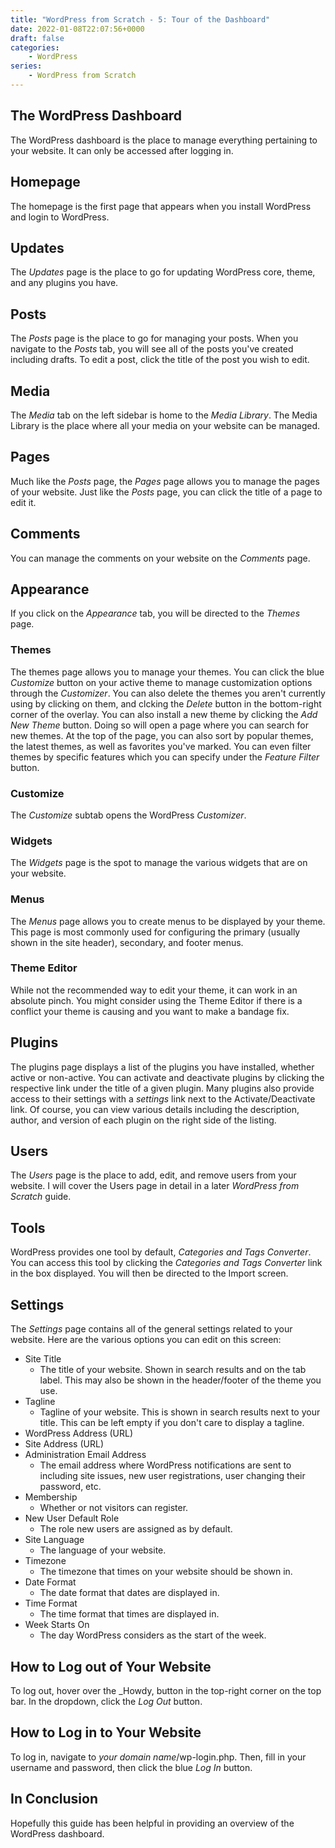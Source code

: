 ```yaml
---
title: "WordPress from Scratch - 5: Tour of the Dashboard"
date: 2022-01-08T22:07:56+0000
draft: false
categories:
    - WordPress
series:
    - WordPress from Scratch
---
```


## The WordPress Dashboard
The WordPress dashboard is the place to manage everything pertaining to your website.  It can only be accessed after logging in.

## Homepage
The homepage is the first page that appears when you install WordPress and login to WordPress.

## Updates
The _Updates_ page is the place to go for updating WordPress core, theme, and any plugins you have.

## Posts
The _Posts_ page is the place to go for managing your posts.  When you navigate to the _Posts_ tab, you will see all of the posts you've created including drafts.  To edit a post, click the title of the post you wish to edit. 

## Media
The _Media_ tab on the left sidebar is home to the _Media Library_.  The Media Library is the place where all your media on your website can be managed.

## Pages
Much like the _Posts_ page, the _Pages_ page allows you to manage the pages of your website.  Just like the _Posts_ page, you can click the title of a page to edit it.

## Comments
You can manage the comments on your website on the _Comments_ page.

## Appearance
If you click on the _Appearance_ tab, you will be directed to the _Themes_ page.

### Themes
The themes page allows you to manage your themes.  You can click the blue _Customize_ button on your active theme to manage customization options through the _Customizer_.  You can also delete the themes you aren't currently using by clicking on them, and clcking the _Delete_ button in the bottom-right corner of the overlay.  You can also install a new theme by clicking the _Add New Theme_ button.  Doing so will open a page where you can search for new themes.  At the top of the page, you can also sort by popular themes, the latest themes, as well as favorites you've marked.  You can even filter themes by specific features which you can specify under the _Feature Filter_ button.

### Customize
The _Customize_ subtab opens the WordPress _Customizer_.

### Widgets
The _Widgets_ page is the spot to manage the various widgets that are on your website.

### Menus
The _Menus_ page allows you to create menus to be displayed by your theme.  This page is most commonly used for configuring the primary (usually shown in the site header), secondary, and footer menus.

### Theme Editor
While not the recommended way to edit your theme, it can work in an absolute pinch.  You might consider using the Theme Editor if there is a conflict your theme is causing and you want to make a bandage fix.

## Plugins
The plugins page displays a list of the plugins you have installed, whether active or non-active.  You can activate and deactivate plugins by clicking the respective link under the title of a given plugin.  Many plugins also provide access to their settings with a _settings_ link next to the Activate/Deactivate link.  Of course, you can view various details including the description, author, and version of each plugin on the right side of the listing.

## Users
The _Users_ page is the place to add, edit, and remove users from your website.  I will cover the Users page in detail in a later _WordPress from Scratch_ guide.

## Tools
WordPress provides one tool by default, _Categories and Tags Converter_.  You can access this tool by clicking the _Categories and Tags Converter_ link in the box displayed.  You will then be directed to the Import screen.

## Settings
The _Settings_ page contains all of the general settings related to your website.  Here are the various options you can edit on this screen:
- Site Title
    - The title of your website.  Shown in search results and on the tab label.  This may also be shown in the header/footer of the theme you use.
- Tagline
    - Tagline of your website.  This is shown in search results next to your title.  This can be left empty if you don't care to display a tagline.
- WordPress Address (URL)
- Site Address (URL)
- Administration Email Address
    - The email address where WordPress notifications are sent to including site issues, new user registrations, user changing their password, etc.
- Membership
    - Whether or not visitors can register.
- New User Default Role
    - The role new users are assigned as by default.
- Site Language
    - The language of your website.
- Timezone
    - The timezone that times on your website should be shown in.
- Date Format
    - The date format that dates are displayed in.
- Time Format
    - The time format that times are displayed in.
- Week Starts On
    - The day WordPress considers as the start of the week.

## How to Log out of Your Website
To log out, hover over the _Howdy, <your name> button in the top-right corner on the top bar.  In the dropdown, click the _Log Out_ button.

## How to Log in to Your Website
To log in, navigate to _your domain name_/wp-login.php.  Then, fill in your username and password, then click the blue _Log In_ button.

## In Conclusion
Hopefully this guide has been helpful in providing an overview of the WordPress dashboard.


